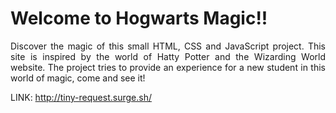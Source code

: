 ### <h1> Welcome to Hogwarts Magic!!</h1>




<div text align="justify">
Discover the magic of this small HTML, CSS and JavaScript project. This site is inspired by the world of Hatty Potter and the Wizarding World website. The project tries to provide an experience for a new student in this world of magic, come and see it!
  
 LINK: http://tiny-request.surge.sh/
</div>

  
